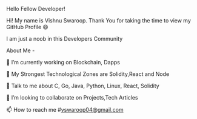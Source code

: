 Hello Fellow Developer! 

Hi! My name is Vishnu Swaroop. Thank You for taking the time to view my GitHub Profile 😄

I am just a noob in this Developers Community


About Me -

🔭 I’m currently working on Blockchain, Dapps

🌱 My Strongest Technological Zones are Solidity,React and Node

💬 Talk to me about C, Go, Java, Python, Linux, React, Solidity

👯 I’m looking to collaborate on Projects,Tech Articles

📫 How to reach me #vswaroop04@gmail.com





  
